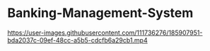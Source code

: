 # Banking-Management-System
https://user-images.githubusercontent.com/111736276/185907951-bda2037c-09ef-48cc-a5b5-cdcfb6a29cb1.mp4
